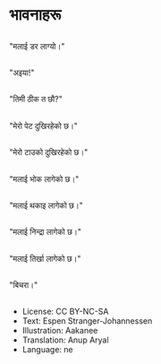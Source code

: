 # भावनाहरू

##
"मलाई डर लाग्यो।"

##
"अइया!"

##
"तिमी ठीक त छौ?"

##
"मेरो पेट दुखिरहेको छ।"

##
"मेरो टाउको दुखिरहेको छ।"

##
"मलाई भोक लागेको छ।"

##
"मलाई थकाइ लागेको छ।"

##
"मलाई निन्द्रा लागेको छ।"

##
"मलाई तिर्खा लागेको छ।"

##
"बिचरा।"

##
* License: CC BY-NC-SA
* Text: Espen Stranger-Johannessen
* Illustration: Aakanee
* Translation: Anup Aryal
* Language: ne
